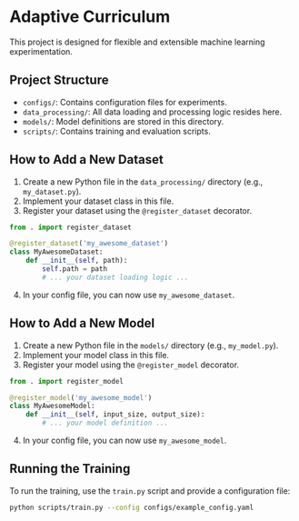 # Adaptive Curriculum

This project is designed for flexible and extensible machine learning experimentation.

## Project Structure

- `configs/`: Contains configuration files for experiments.
- `data_processing/`: All data loading and processing logic resides here.
- `models/`: Model definitions are stored in this directory.
- `scripts/`: Contains training and evaluation scripts.

## How to Add a New Dataset

1.  Create a new Python file in the `data_processing/` directory (e.g., `my_dataset.py`).
2.  Implement your dataset class in this file.
3.  Register your dataset using the `@register_dataset` decorator.

```python
from . import register_dataset

@register_dataset('my_awesome_dataset')
class MyAwesomeDataset:
    def __init__(self, path):
        self.path = path
        # ... your dataset loading logic ...
```

4.  In your config file, you can now use `my_awesome_dataset`.

## How to Add a New Model

1.  Create a new Python file in the `models/` directory (e.g., `my_model.py`).
2.  Implement your model class in this file.
3.  Register your model using the `@register_model` decorator.

```python
from . import register_model

@register_model('my_awesome_model')
class MyAwesomeModel:
    def __init__(self, input_size, output_size):
        # ... your model definition ...
```

4.  In your config file, you can now use `my_awesome_model`.

## Running the Training

To run the training, use the `train.py` script and provide a configuration file:

```bash
python scripts/train.py --config configs/example_config.yaml
```
